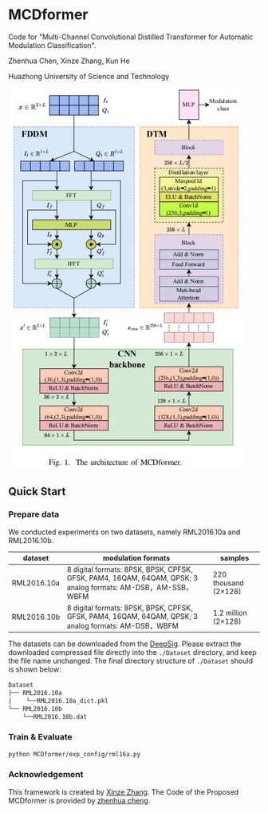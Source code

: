 # MCDformer
Code for "Multi-Channel Convolutional Distilled Transformer
for Automatic Modulation Classification".

Zhenhua Chen, Xinze Zhang, Kun He

Huazhong University of Science and Technology

![](./assets/MCDformer.png)

## Quick Start

### Prepare data

We conducted experiments on two datasets, namely RML2016.10a and RML2016.10b.

| dataset     | modulation formats                                           | samples              |
| ----------- | ------------------------------------------------------------ | -------------------- |
| RML2016.10a | 8 digital formats: 8PSK, BPSK, CPFSK, GFSK, PAM4, 16QAM, 64QAM, QPSK; 3 analog formats: AM-DSB，AM-SSB，WBFM | 220 thousand (2×128) |
| RML2016.10b | 8 digital formats: 8PSK, BPSK, CPFSK, GFSK, PAM4, 16QAM, 64QAM, QPSK; 3 analog formats: AM-DSB，WBFM | 1.2 million (2×128)  |

The datasets can be downloaded from the [DeepSig](https://www.deepsig.ai/). Please extract the downloaded compressed file directly into the `./Dataset` directory, and keep the file name unchanged. The final directory structure of `./Dataset` should is shown below:

```
Dataset
├── RML2016.10a
|    └──RML2016.10a_dict.pkl
└── RML2016.10b
    └──RML2016.10b.dat
```

### Train & Evaluate
```
python MCDformer/exp_config/rml16a.py
```
### Acknowledgement
This framework is created by [Xinze Zhang](https://github.com/xinzezhang). The Code of the Proposed MCDformer is provided by [zhenhua cheng](https://github.com/kd-hua).
